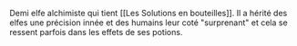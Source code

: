 Demi elfe alchimiste qui tient [[Les Solutions en bouteilles]].
Il a hérité des elfes une précision innée et des humains leur coté "surprenant" et cela se ressent parfois dans les effets de ses potions.